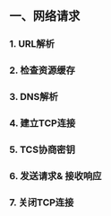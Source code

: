 

## 一、网络请求



### 1. URL解析



### 2. 检查资源缓存



### 3. DNS解析



### 4. 建立TCP连接



### 5. TCS协商密钥



### 6. 发送请求& 接收响应



### 7. 关闭TCP连接

